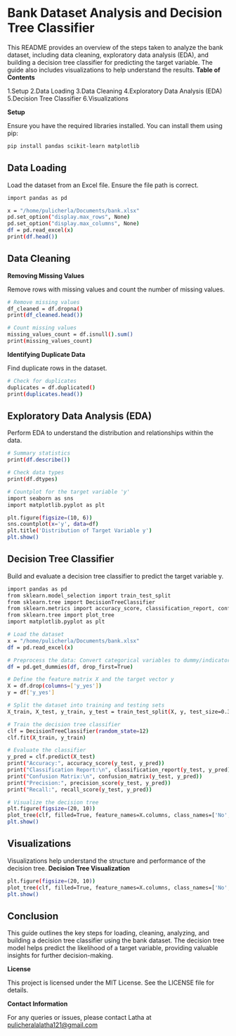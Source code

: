 # Bank Dataset Analysis and Decision Tree Classifier

This README provides an overview of the steps taken to analyze the bank dataset, including data cleaning, exploratory data analysis (EDA), and building a decision tree classifier for predicting the target variable. The guide also includes visualizations to help understand the results.
**Table of Contents**

1.Setup
2.Data Loading
3.Data Cleaning
4.Exploratory Data Analysis (EDA)
5.Decision Tree Classifier
6.Visualizations

**Setup**

Ensure you have the required libraries installed. You can install them using pip:

```sh
pip install pandas scikit-learn matplotlib
```
## Data Loading

Load the dataset from an Excel file. Ensure the file path is correct.

```sh
import pandas as pd

x = "/home/pulicherla/Documents/bank.xlsx"
pd.set_option("display.max_rows", None)
pd.set_option("display.max_columns", None)
df = pd.read_excel(x)
print(df.head())
```

## Data Cleaning
**Removing Missing Values**

Remove rows with missing values and count the number of missing values.

```sh
# Remove missing values
df_cleaned = df.dropna()
print(df_cleaned.head())

# Count missing values
missing_values_count = df.isnull().sum()
print(missing_values_count)
```
**Identifying Duplicate Data**

Find duplicate rows in the dataset.

```sh
# Check for duplicates
duplicates = df.duplicated()
print(duplicates.head())
```

## Exploratory Data Analysis (EDA)

Perform EDA to understand the distribution and relationships within the data.

```sh
# Summary statistics
print(df.describe())

# Check data types
print(df.dtypes)

# Countplot for the target variable 'y'
import seaborn as sns
import matplotlib.pyplot as plt

plt.figure(figsize=(10, 6))
sns.countplot(x='y', data=df)
plt.title('Distribution of Target Variable y')
plt.show()
```

## Decision Tree Classifier

Build and evaluate a decision tree classifier to predict the target variable y.

```sh
import pandas as pd
from sklearn.model_selection import train_test_split
from sklearn.tree import DecisionTreeClassifier
from sklearn.metrics import accuracy_score, classification_report, confusion_matrix, precision_score, recall_score
from sklearn.tree import plot_tree
import matplotlib.pyplot as plt

# Load the dataset
x = "/home/pulicherla/Documents/bank.xlsx"
df = pd.read_excel(x)

# Preprocess the data: Convert categorical variables to dummy/indicator variables
df = pd.get_dummies(df, drop_first=True)

# Define the feature matrix X and the target vector y
X = df.drop(columns=['y_yes'])
y = df['y_yes']

# Split the dataset into training and testing sets
X_train, X_test, y_train, y_test = train_test_split(X, y, test_size=0.3, random_state=12)

# Train the decision tree classifier
clf = DecisionTreeClassifier(random_state=12)
clf.fit(X_train, y_train)

# Evaluate the classifier
y_pred = clf.predict(X_test)
print("Accuracy:", accuracy_score(y_test, y_pred))
print("Classification Report:\n", classification_report(y_test, y_pred))
print("Confusion Matrix:\n", confusion_matrix(y_test, y_pred))
print("Precision:", precision_score(y_test, y_pred))
print("Recall:", recall_score(y_test, y_pred))

# Visualize the decision tree
plt.figure(figsize=(20, 10))
plot_tree(clf, filled=True, feature_names=X.columns, class_names=['No', 'Yes'], rounded=True)
plt.show()
```

## Visualizations

Visualizations help understand the structure and performance of the decision tree.
**Decision Tree Visualization**

```sh
plt.figure(figsize=(20, 10))
plot_tree(clf, filled=True, feature_names=X.columns, class_names=['No', 'Yes'], rounded=True)
plt.show()
```

## Conclusion

This guide outlines the key steps for loading, cleaning, analyzing, and building a decision tree classifier using the bank dataset. The decision tree model helps predict the likelihood of a target variable, providing valuable insights for further decision-making.

**License**

This project is licensed under the MIT License. See the LICENSE file for details.

**Contact Information**

For any queries or issues, please contact Latha at pulicheralalatha121@gmail.com
